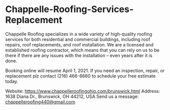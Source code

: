 # Chappelle-Roofing-Services-Replacement
Chappelle Roofing specializes in a wide variety of high-quality roofing services for both residential and commercial buildings, including roof repairs, roof replacements, and roof installation. We are a licensed and established roofing contractor, which means that you can rely on us to be there if there are any issues with the installation – even years after it is done. 

Booking online will resume April 1, 2021. If you need an inspection, repair, or replacement plz contact (216) 466-6660 to schedule your free estimate today.

Website: https://www.chappelleroofingohio.com/brunswick.html
Address: 1638 Diana Dr., Brunswick, OH 44212, USA
Send us a message: chappelleroofing440@gmail.com
